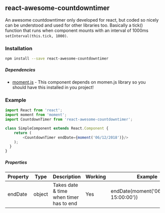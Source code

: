 ## react-awesome-countdowntimer
An awesome countdowntimer only developed for react, but coded so nicely can be understood and used for other libraries too. Basically a tick() function that runs when component mounts with an interval of 1000ms ``` setInterval(this.tick, 1000) ```.
### Installation
```bash
npm install --save react-awesome-countdowntimer
```
##### Dependencies
* [moment.js](https://momentjs.com) - This component depends on momen.js library so you should have this installed in you project!

### Example
```js
import React from 'react';
import moment from 'moment';
import CountdownTimer from 'react-awesome-countdowntimer';

class SimpleComponent extends React.Component {
    return (
        <CountdownTimer endDate={moment('06/12/2018')}/>
    );
  }
}
```
##### Properties
|    Property    | Type |          Description          | Working           | Example |
| -------------  | ---- |          -----------          | -------          | ------- |
| endDate  | object | Takes date & time when timer has to end | Yes | endDate(moment('06/18/2018 15:00:00'))
